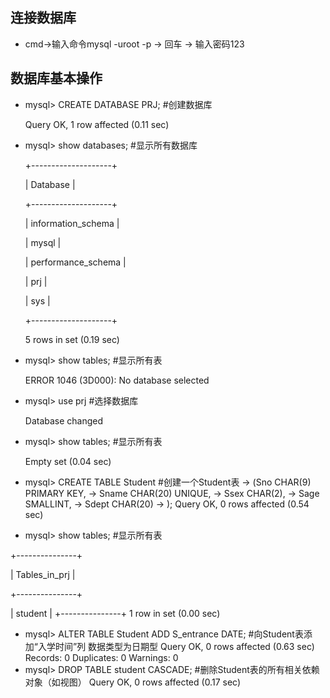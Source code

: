 ## 连接数据库
* cmd->输入命令mysql -uroot -p -> 回车 -> 输入密码123
## 数据库基本操作
* mysql> CREATE DATABASE PRJ;  #创建数据库
  
  Query OK, 1 row affected (0.11 sec)

* mysql> show databases;  #显示所有数据库
  
  +--------------------+
  
  | Database           |
  
  +--------------------+
  
  | information_schema |
  
  | mysql              |
  
  | performance_schema |
  
  | prj                |
  
  | sys                |
  
  +--------------------+
  
  5 rows in set (0.19 sec)

* mysql> show tables;   #显示所有表
  
  ERROR 1046 (3D000): No database selected
* mysql> use prj  #选择数据库
  
  Database changed
* mysql> show tables;  #显示所有表
  
  Empty set (0.04 sec)
* mysql> CREATE TABLE Student  #创建一个Student表
    -> (Sno CHAR(9) PRIMARY KEY,
    -> Sname CHAR(20) UNIQUE,
    -> Ssex CHAR(2),
    -> Sage SMALLINT,
    -> Sdept CHAR(20)
    -> ); 
  Query OK, 0 rows affected (0.54 sec)
* mysql> show tables;  #显示所有表
<p>+---------------+</p>
<p>| Tables_in_prj |</p>
<p>+---------------+</p>
| student       |
+---------------+
1 row in set (0.00 sec)

* mysql> ALTER TABLE Student ADD S_entrance DATE;  #向Student表添加“入学时间”列 数据类型为日期型
Query OK, 0 rows affected (0.63 sec)
Records: 0  Duplicates: 0  Warnings: 0
* mysql> DROP TABLE student CASCADE;  #删除Student表的所有相关依赖对象（如视图）
Query OK, 0 rows affected (0.17 sec)
